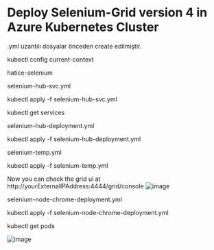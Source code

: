 # Deploy Selenium-Grid version 4 in Azure Kubernetes Cluster
.yml uzantılı dosyalar önceden create edilmiştir.

kubectl config current-context

hatice-selenium

selenium-hub-svc.yml

kubectl apply -f selenium-hub-svc.yml

kubectl get services


selenium-hub-deployment.yml

kubectl apply -f selenium-hub-deployment.yml

selenium-temp.yml

kubectl apply -f selenium-temp.yml

Now you can check the grid ui at http://yourExternalIPAddress:4444/grid/console
![image](https://github.com/haticeoktay/information/assets/65062246/a9c98509-f88d-4eb6-b808-ee03c6d7af22)

selenium-node-chrome-deployment.yml

kubectl apply -f selenium-node-chrome-deployment.yml

kubectl get pods

![image](https://github.com/haticeoktay/information/assets/65062246/b0d47eff-f468-48ff-aafc-104a744c0103)






